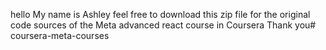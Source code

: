 hello My name is Ashley
feel free to download this zip file for the original code sources of the Meta advanced react course in Coursera
Thank you# coursera-meta-courses
